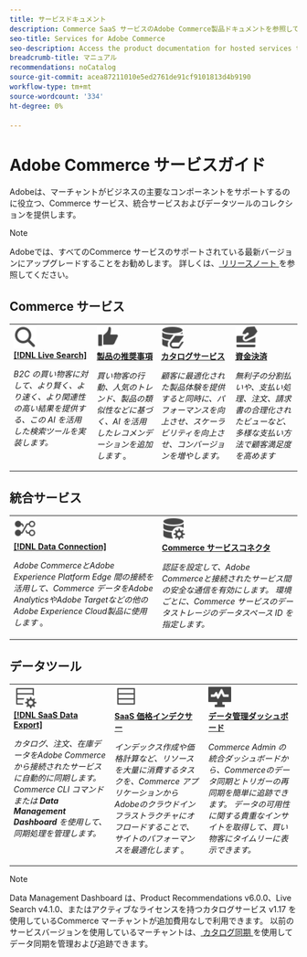 ```yaml
---
title: サービスドキュメント
description: Commerce SaaS サービスのAdobe Commerce製品ドキュメントを参照してください。
seo-title: Services for Adobe Commerce
seo-description: Access the product documentation for hosted services that help Adobe Commerce merchants support key components of their business.
breadcrumb-title: マニュアル
recommendations: noCatalog
source-git-commit: acea87211010e5ed2761de91cf9101813d4b9190
workflow-type: tm+mt
source-wordcount: '334'
ht-degree: 0%

---
```


# Adobe Commerce サービスガイド

Adobeは、マーチャントがビジネスの主要なコンポーネントをサポートするのに役立つ、Commerce サービス、統合サービスおよびデータツールのコレクションを提供します。

>[!NOTE]
>
>Adobeでは、すべてのCommerce サービスのサポートされている最新バージョンにアップグレードすることをお勧めします。 詳しくは、[ リリースノート ](release-notes-all.md) を参照してください。

## Commerce サービス

<table style="table-layout:fixed">
<tr style="border: 0;">
   <td valign="top">
      <a href="../live-search//overview.md">
      <img alt="検索" src="../assets/icons/Magnify.svg" width="40">
      </a>
      <div>
         <a href="../live-search//overview.md">
         <strong>[!DNL Live Search]</strong>
         </a>
      </div>
      <p>
         <em>B2C の買い物客に対して、より賢く、より速く、より関連性の高い結果を提供する、この AI を活用した検索ツールを実装します。</em>
      </p>
   </td>
   <td valign="top">
      <a href="../product-recommendations/overview.md">
      <img alt="ThumbsUp" src="../assets/icons/ThumbUp.svg" width="40">
      </a>
      <div>
         <a href="../product-recommendations/overview.md">
         <strong> 製品の推奨事項 </strong>
         </a>
      </div>
      <p>
         <em> 買い物客の行動、人気のトレンド、製品の類似性などに基づく、AI を活用したレコメンデーションを追加します </em>。
      </p>
   </td>
   <td valign="top">
      <a href="../catalog-service/overview.md">
      <img alt="接続されたサービスのカタログデータ" src="../assets/icons/DataBook.svg" width="40">
      </a>
      <div>
         <a href="../catalog-service/overview.md">
         <strong> カタログサービス </strong>
         </a>
      </div>
      <p>
         <em> 顧客に最適化された製品体験を提供すると同時に、パフォーマンスを向上させ、スケーラビリティを向上させ、コンバージョンを増やします。</em>
      </p>
   </td>
   <td valign="top">
      <a href="../payment-services/guide-overview.md">
      <img alt="クレジットカードによる支払い" src="../assets/icons/CreditCard.svg" width="40">
      </a>
      <div>
         <a href="../payment-services/guide-overview.md">
         <strong> 資金決済 </strong>
         </a>
      </div>
      <p>
         <em> 無利子の分割払いや、支払い処理、注文、請求書の合理化されたビューなど、多様な支払い方法で顧客満足度を高めます </em>
      </p>
   </td>
</tr>
</table>

## 統合サービス

<table style="table-layout:fixed">
<tr style="border: 0;">
   <td valign="top">
      <a href="../data-connection/overview.md">
      <img alt="プラットフォームにデータを転送" src="../assets/icons/TransferToPlatform.svg" width="40">
      </a>
      <div>
         <a href="../data-connection/overview.md">
         <strong>[!DNL Data Connection]</strong>
         </a>
      </div>
      <p>
         <em>Adobe CommerceとAdobe Experience Platform Edge 間の接続を活用して、Commerce データをAdobe AnalyticsやAdobe Targetなどの他のAdobe Experience Cloud製品に使用します </em>。
      </p>
   </td>
   <td valign="top">
      <a href="../landing/saas.md">
      <img alt="ThumbsUp" src="../assets/icons/DataSetting.svg" width="40">
      </a>
      <div>
          <a href="../landing/saas.md">
         <strong>Commerce サービスコネクタ </strong>
         </a>
      </div>
      <p>
         <em> 認証を設定して、Adobe Commerceと接続されたサービス間の安全な通信を有効にします。 環境ごとに、Commerce サービスのデータストレージのデータスペース ID を指定します。</em>
      </p>
   </td>
</tr>
</table>

## データツール

<table style="table-layout:fixed">
<tr style="border: 0;">
   <td valign="top">
       <a href="../data-export/overview.md">
      <img alt="SaaS データ書き出しフィード管理" src="../assets/icons/FeedManagement.svg" width="40">
      </a>
      <div>
         <a href="../data-export/overview.md">
         <strong>[!DNL SaaS Data Export]</strong>
         </a>
      </div>
      <p>
         <em> カタログ、注文、在庫データをAdobe Commerceから接続されたサービスに自動的に同期します。 Commerce CLI コマンドまたは <strong>Data Management Dashboard</strong> を使用して、同期処理を管理します。</em>
      </p>
   </td>
   <td valign="top">
      <a href="../price-index/price-indexing.md">
      <img alt="製品価格フィード" src="../assets/icons/Feed.svg" width="40">
      </a>
      <div>
          <a href="../price-index/price-indexing.md">
         <strong>SaaS 価格インデクサー </strong>
         </a>
      </div>
      <p>
         <em> インデックス作成や価格計算など、リソースを大量に消費するタスクを、Commerce アプリケーションからAdobeのクラウドインフラストラクチャにオフロードすることで、サイトのパフォーマンスを最適化します </em>。
      </p>
   </td>
   <td valign="top">
      <a href="https://experienceleague.adobe.com/ja/docs/commerce-admin/systems/data-transfer/data-dashboard" target="_blank">
      <img alt="データ同期の監視" src="../assets/icons/Monitoring.svg" width="40">
      </a>
      <div>
          <a href="https://experienceleague.adobe.com/ja/docs/commerce-admin/systems/data-transfer/data-dashboard" target="_blank">
         <strong> データ管理ダッシュボード </strong>
         </a>
      </div>
      <p>
         <em>Commerce Admin の統合ダッシュボードから、Commerceのデータ同期とトリガーの再同期を簡単に追跡できます。 データの可用性に関する貴重なインサイトを取得して、買い物客にタイムリーに表示できます。</em>
      </p>
   </td>
</table>

>[!NOTE]
>
>Data Management Dashboard は、Product Recommendations v6.0.0、Live Search v4.1.0、またはアクティブなライセンスを持つカタログサービス v1.17 を使用しているCommerce マーチャントが追加費用なしで利用できます。 以前のサービスバージョンを使用しているマーチャントは、[ カタログ同期 ](../landing/catalog-sync.md) を使用してデータ同期を管理および追跡できます。
